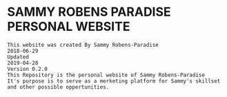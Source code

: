 # SAMMY ROBENS PARADISE PERSONAL WEBSITE
    This website was created By Sammy Robens-Paradise
    2018-06-29
    Updated
    2019-04-28
    Version 0.2.0
    This Repository is the personal website of Sammy Robens-Paradise
    It's purpose is to serve as a merketing platform for Sammy's skillset
    and other possible oppertunities.
